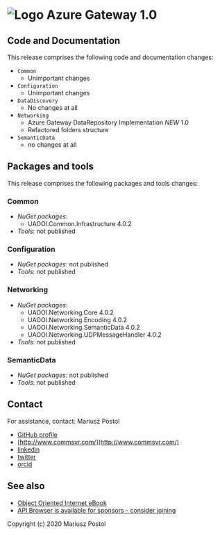 ﻿# ![Logo](https://github.com/mpostol/OPC-UA-OOI/blob/master/CommonResources/Media/Logo64.PNG?raw=true) Azure Gateway 1.0

## Code and Documentation

This release comprises the following code and documentation changes:

* `Common`
  * Unimportant changes
* `Configuration`
  * Unimportant changes
* `DataDiscovery`
  * No changes at all
* `Networking`
  * Azure Gateway DataRepository Implementation *NEW* 1.0
  * Refactored folders structure
* `SemanticData`
  * no changes at all

## Packages and tools

This release comprises the following packages and tools changes:

### Common

* *NuGet packages*:
  * UAOOI.Common.Infrastructure 4.0.2
* *Tools*: not published

### Configuration

* *NuGet packages*: not published
* *Tools*: not published

### Networking

* *NuGet packages*:
  * UAOOI.Networking.Core 4.0.2
  * UAOOI.Networking.Encoding 4.0.2
  * UAOOI.Networking.SemanticData 4.0.2
  * UAOOI.Networking.UDPMessageHandler 4.0.2
* *Tools*: not published

### SemanticData

* *NuGet packages*: not published
* *Tools*: not published

## Contact

For assistance, contact: Mariusz Postol

* [GitHub profile](https://github.com/mpostol)
* [http://www.commsvr.com/](http://www.commsvr.com/)
* [linkedin](https://linkedin.com/in/mpostol)
* [twitter](https://twitter.com/mpostol)
* [orcid](https://orcid.org/0000-0002-9669-0565)

## See also

* [Object Oriented Internet eBook](https://commsvr.gitbook.io/ooi)
* [API Browser is available for sponsors - consider joining](https://github.commsvr.com/AboutPartnershipProgram.md.html)

Copyright (c) 2020 Mariusz Postol
